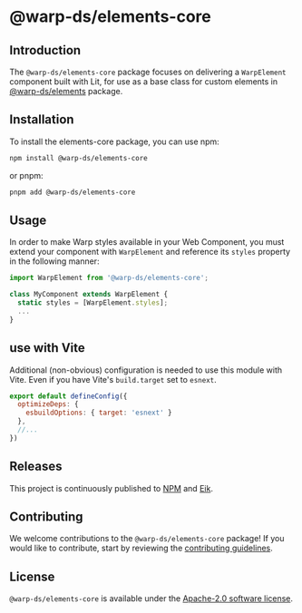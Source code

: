 # @warp-ds/elements-core

## Introduction

The `@warp-ds/elements-core` package focuses on delivering a `WarpElement` component built with Lit, for use as a base class for custom elements in [@warp-ds/elements](https://github.com/warp-ds/elements) package.

## Installation

To install the elements-core package, you can use npm:

```sh
npm install @warp-ds/elements-core
```

or pnpm:

```sh
pnpm add @warp-ds/elements-core
```

## Usage

In order to make Warp styles available in your Web Component, you must extend your component with `WarpElement` and reference its `styles` property in the following manner:

```js
import WarpElement from '@warp-ds/elements-core';

class MyComponent extends WarpElement {
  static styles = [WarpElement.styles];
  ...
}
```

## use with Vite

Additional (non-obvious) configuration is needed to use this module with Vite. Even if you have Vite's `build.target` set to `esnext`.

```js
export default defineConfig({
  optimizeDeps: {
    esbuildOptions: { target: 'esnext' }
  },
  //...
})
```

## Releases

This project is continuously published to [NPM](https://www.npmjs.com/package/@warp-ds/elements-core) and [Eik](https://assets.finn.no/pkg/@warp-ds/elements-core).

## Contributing

We welcome contributions to the `@warp-ds/elements-core` package! If you would like to contribute, start by reviewing the [contributing guidelines](CONTRIBUTING.md).

## License

`@warp-ds/elements-core` is available under the [Apache-2.0 software license](LICENSE).